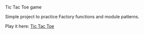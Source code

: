 Tic Tac Toe game

Simple project to practice Factory functions and module patterns.

Play it here: <a href="https://abhinavsalgania.github.io/TicTacToe_Odin/">Tic Tac Toe</a>
